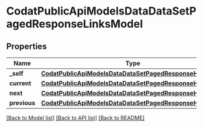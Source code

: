 # CodatPublicApiModelsDataDataSetPagedResponseLinksModel

## Properties
Name | Type | Description | Notes
------------ | ------------- | ------------- | -------------
**_self** | [**CodatPublicApiModelsDataDataSetPagedResponseHrefModel**](CodatPublicApiModelsDataDataSetPagedResponseHrefModel.md) |  | [optional] 
**current** | [**CodatPublicApiModelsDataDataSetPagedResponseHrefModel**](CodatPublicApiModelsDataDataSetPagedResponseHrefModel.md) |  | [optional] 
**next** | [**CodatPublicApiModelsDataDataSetPagedResponseHrefModel**](CodatPublicApiModelsDataDataSetPagedResponseHrefModel.md) |  | [optional] 
**previous** | [**CodatPublicApiModelsDataDataSetPagedResponseHrefModel**](CodatPublicApiModelsDataDataSetPagedResponseHrefModel.md) |  | [optional] 

[[Back to Model list]](../README.md#documentation-for-models) [[Back to API list]](../README.md#documentation-for-api-endpoints) [[Back to README]](../README.md)

